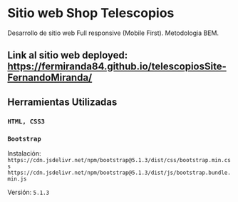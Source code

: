# Sitio web Shop Telescopios
Desarrollo de sitio web Full responsive (Mobile First). Metodologia BEM.

## Link al sitio web deployed:  https://fermiranda84.github.io/telescopiosSite-FernandoMiranda/

## Herramientas Utilizadas
### `HTML, CSS3`

### `Bootstrap`

Instalación: 
`https://cdn.jsdelivr.net/npm/bootstrap@5.1.3/dist/css/bootstrap.min.css`
`https://cdn.jsdelivr.net/npm/bootstrap@5.1.3/dist/js/bootstrap.bundle.min.js`

Versión: `5.1.3`

